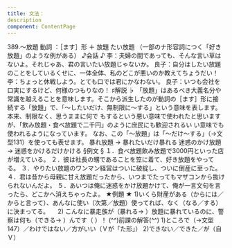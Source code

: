 ```yaml
---
title: 文法：
description
component: ContentPage
---
```



389.～放題
動詞 ：［ます］形 ＋ 放題 たい放題
（一部のナ形容詞につく「好き放題」のような例がある）
♪会話 ♪
李：夫婦の間であっても、そんな言い草はないよ。それじゃあ、君の言いたい放題じゃないか。 良子：自分はしたい放題のことをしているくせに、一体全体、私のどこが悪いのか教えてちょうだい！
李：ちょっと休戦しよう。とても口では君にかなわない。
良子：いつも会社を口実にするけど、何様のつもりなの！
♯解説 ♭
「放題」はあるべき大義名分や常識を越えることを意味します。そこから派生したのが動詞の［ます］形に接 続する「放題」で、「～したいだけ、無制限に～する」という意味を表します。本来、制限なく、思うままに何で もするという悪い意味で使われたと思いますが、「飲み放題・食べ放題で二千円」のように庶民にも歓迎されるい い意味でも使われるようになっています。
なお、この「～放題」は「～だけ～する」（→文型131）を使っても表せます。 暴れ放題 → 暴れたいだけ暴れる 迷惑のかけ放題 → 迷惑をかけるだけかける
§例文 §
１．食べ放題飲み放題で3000円といった店が増えている。
２．彼は社長の甥であることを笠に着て、好き放題をやってる。
３．やりたい放題のワンマン経営はついに破綻し、ついに倒産に至った。
４．君は昔から母親に甘え放題だったから、いつまでたってもマザコンから抜けられないんだよ。
５．あいつは俺に迷惑をかけ放題かけて、俺が一言文句を言ったら、どこかへ消えちゃったよ。
★例題 ★
1)いくら財産がある（からには／からと言って）、あんなに使い（次第／放題）使ってれば、なく（なる／する）
に決まってる。    
2) こんなに暴走族が（暴れる→ ）放題に暴れているのに、警察は何も（できる→ ）んです（ ）！
(^^)前課の解答(^^)
1)ところで（→文型147）／わけではない／方がいい（Ｖが「た形」）
2)できない／できた／が（自Ｖ）

